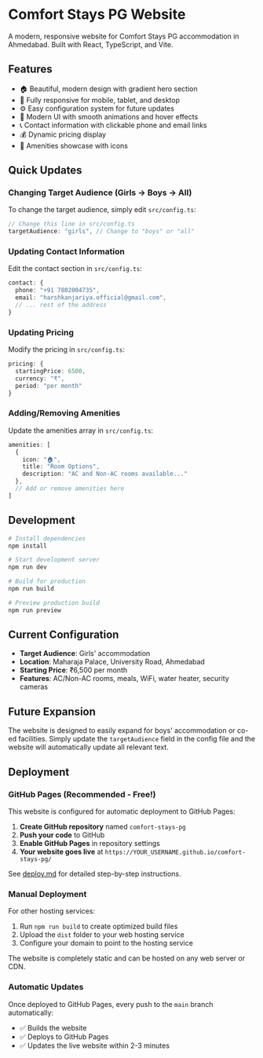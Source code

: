 # Comfort Stays PG Website

A modern, responsive website for Comfort Stays PG accommodation in Ahmedabad. Built with React, TypeScript, and Vite.

## Features

- 🏠 Beautiful, modern design with gradient hero section
- 📱 Fully responsive for mobile, tablet, and desktop
- ⚙️ Easy configuration system for future updates
- 🎨 Modern UI with smooth animations and hover effects
- 📞 Contact information with clickable phone and email links
- 💰 Dynamic pricing display
- 🏢 Amenities showcase with icons

## Quick Updates

### Changing Target Audience (Girls → Boys → All)

To change the target audience, simply edit `src/config.ts`:

```typescript
// Change this line in src/config.ts
targetAudience: "girls", // Change to "boys" or "all"
```

### Updating Contact Information

Edit the contact section in `src/config.ts`:

```typescript
contact: {
  phone: "+91 7802004735",
  email: "harshkanjariya.official@gmail.com",
  // ... rest of the address
}
```

### Updating Pricing

Modify the pricing in `src/config.ts`:

```typescript
pricing: {
  startingPrice: 6500,
  currency: "₹",
  period: "per month"
}
```

### Adding/Removing Amenities

Update the amenities array in `src/config.ts`:

```typescript
amenities: [
  {
    icon: "🏠",
    title: "Room Options",
    description: "AC and Non-AC rooms available..."
  },
  // Add or remove amenities here
]
```

## Development

```bash
# Install dependencies
npm install

# Start development server
npm run dev

# Build for production
npm run build

# Preview production build
npm run preview
```

## Current Configuration

- **Target Audience**: Girls' accommodation
- **Location**: Maharaja Palace, University Road, Ahmedabad
- **Starting Price**: ₹6,500 per month
- **Features**: AC/Non-AC rooms, meals, WiFi, water heater, security cameras

## Future Expansion

The website is designed to easily expand for boys' accommodation or co-ed facilities. Simply update the `targetAudience` field in the config file and the website will automatically update all relevant text.

## Deployment

### GitHub Pages (Recommended - Free!)

This website is configured for automatic deployment to GitHub Pages:

1. **Create GitHub repository** named `comfort-stays-pg`
2. **Push your code** to GitHub
3. **Enable GitHub Pages** in repository settings
4. **Your website goes live** at `https://YOUR_USERNAME.github.io/comfort-stays-pg/`

See [deploy.md](./deploy.md) for detailed step-by-step instructions.

### Manual Deployment

For other hosting services:

1. Run `npm run build` to create optimized build files
2. Upload the `dist` folder to your web hosting service
3. Configure your domain to point to the hosting service

The website is completely static and can be hosted on any web server or CDN.

### Automatic Updates

Once deployed to GitHub Pages, every push to the `main` branch automatically:
- ✅ Builds the website
- ✅ Deploys to GitHub Pages  
- ✅ Updates the live website within 2-3 minutes